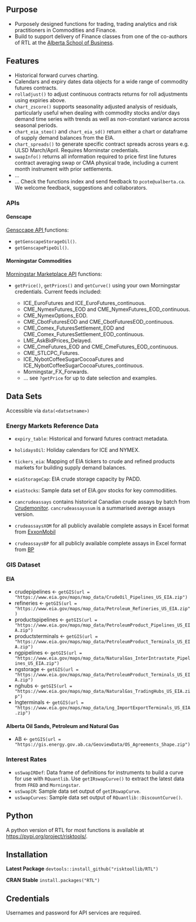 ## Purpose

+ Purposely designed functions for trading, trading analytics and risk practitioners in Commodities and Finance. 
+ Build to support delivery of Finance classes from one of the co-authors of RTL at the [Alberta School of Business](https://www.ualberta.ca/business/index.html).

## Features

+ Historical forward curves charting.
+ Calendars and expiry dates data objects for a wide range of commodity futures contracts.
+ `rolladjust()` to adjust continuous contracts returns for roll adjustments using expiries above.
+ `chart_zscore()` supports seasonality adjusted analysis of residuals, particularly useful when dealing with commodity stocks and/or days demand time series with trends as well as non-constant variance across seasonal periods.
+ `chart_eia_steo()` and `chart_eia_sd()` return either a chart or dataframe of supply demand balances from the EIA.
+ `chart_spreads()` to generate specific contract spreads across years e.g. ULSD March/April. Requires Morninstar credentials.
+ `swapInfo()` returns all information required to price first line futures contract averaging swap or CMA physical trade, including a current month instrument with prior settlements. 
+ ...
+ ... Check the functions index and send feedback to `pcote@ualberta.ca`. We welcome feedback, suggestions and collaborators.

### APIs

#### Genscape

[Gensccape API ](https://developer.genscape.com/) functions:

+ `getGenscapeStorageOil()`.
+ `getGenscapePipeOil()`.

#### Morningstar Commodities

[Morningstar Marketplace API](https://mp.morningstarcommodity.com/marketplace/) functions:

+ `getPrice()`, `getPrices()` and `getCurve()` using your own Morningstar credentials. Current feeds included:

  + ICE_EuroFutures and ICE_EuroFutures_continuous.
  + CME_NymexFutures_EOD and CME_NymexFutures_EOD_continuous.
  + CME_NymexOptions_EOD.
  + CME_CbotFuturesEOD and CME_CbotFuturesEOD_continuous.
  + CME_Comex_FuturesSettlement_EOD and CME_Comex_FuturesSettlement_EOD_continuous.
  + LME_AskBidPrices_Delayed.
  + CME_CmeFutures_EOD and CME_CmeFutures_EOD_continuous.
  + CME_STLCPC_Futures.
  + ICE_NybotCoffeeSugarCocoaFutures and ICE_NybotCoffeeSugarCocoaFutures_continuous.
  + Morningstar_FX_Forwards.
  + ... see `?getPrice` for up to date selection and examples.

## Data Sets

Accessible via `data(<datsetname>)`

### Energy Markets Reference Data

+ `expiry_table`: Historical and forward futures contract metadata.
+ `holidaysOil`: Holiday calendars for ICE and NYMEX.
+ `tickers_eia`: Mapping of EIA tickers to crude and refined products markets for building supply demand balances.
+ `eiaStorageCap`: EIA crude storage capacity by PADD.
+ `eiaStocks`: Sample data set of EIA.gov stocks for key commodiities.

+ `cancrudeassays` contains historical Canadian crude assays by batch from [Crudemonitor](https://crudemonitor.ca/home.php). `cancrudeassayssum` is a summarised average assays version.
+ `crudeassaysXOM` for all publicly available complete assays in Excel format from [ExxonMobil](https://corporate.exxonmobil.com/Crude-oils/Crude-trading/Crude-oil-blends-by-API-gravity-and-by-sulfur-content#APIgravity)
+ `crudeassaysBP` for all publicly available complete assays in Excel format from [BP](https://www.bp.com/en/global/bp-global-energy-trading/features-and-updates/technical-downloads/crudes-assays.html)


### GIS Dataset

#### EIA

+ crudepipelines <- `getGIS(url = "https://www.eia.gov/maps/map_data/CrudeOil_Pipelines_US_EIA.zip")`
+ refineries <- `getGIS(url = "https://www.eia.gov/maps/map_data/Petroleum_Refineries_US_EIA.zip")`
+ productspipelines <- `getGIS(url = "https://www.eia.gov/maps/map_data/PetroleumProduct_Pipelines_US_EIA.zip")`
+ productsterminals <- `getGIS(url = "https://www.eia.gov/maps/map_data/PetroleumProduct_Terminals_US_EIA.zip")`
+ ngpipelines <- `getGIS(url = "https://www.eia.gov/maps/map_data/NaturalGas_InterIntrastate_Pipelines_US_EIA.zip")`
+ ngstorage <- `getGIS(url = "https://www.eia.gov/maps/map_data/PetroleumProduct_Terminals_US_EIA.zip")`
+ nghubs <- `getGIS(url = "https://www.eia.gov/maps/map_data/NaturalGas_TradingHubs_US_EIA.zip")`
+ lngterminals <- `getGIS(url = "https://www.eia.gov/maps/map_data/Lng_ImportExportTerminals_US_EIA.zip")`

#### Alberta Oil Sands, Petroleum and Natural Gas

+ AB <- `getGIS(url = "https://gis.energy.gov.ab.ca/GeoviewData/OS_Agreements_Shape.zip")`

### Interest Rates

+ `usSwapIRDef`: Data frame of definitions for instruments to build a curve for use with `RQuantlib`. Use `getIRswapCurve()` to extract the latest data from `FRED` and `Morningstar`.
+ `usSwapIR`: Sample data set output of `getIRswapCurve`.
+ `usSwapCurves`: Sample data set output of `RQuantlib::DiscountCurve()`.

## Python

A python version of RTL for most functions is available at https://pypi.org/project/risktools/.

## Installation

**Latest Package**
`devtools::install_github("risktoollib/RTL")`

**CRAN Stable**
`install.packages("RTL")`

## Credentials

Usernames and password for API services are required. 






